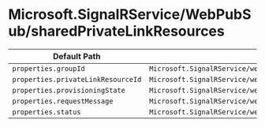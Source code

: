 # Microsoft.SignalRService/WebPubSub/sharedPrivateLinkResources

| Default Path | Alias |
|---|---|
| `properties.groupId` | `Microsoft.SignalRService/webPubSub/sharedPrivateLinkResources/groupId` |
| `properties.privateLinkResourceId` | `Microsoft.SignalRService/webPubSub/sharedPrivateLinkResources/privateLinkResourceId` |
| `properties.provisioningState` | `Microsoft.SignalRService/webPubSub/sharedPrivateLinkResources/provisioningState` |
| `properties.requestMessage` | `Microsoft.SignalRService/webPubSub/sharedPrivateLinkResources/requestMessage` |
| `properties.status` | `Microsoft.SignalRService/webPubSub/sharedPrivateLinkResources/status` |

